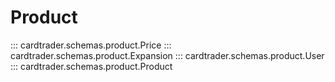 # Product

::: cardtrader.schemas.product.Price
::: cardtrader.schemas.product.Expansion
::: cardtrader.schemas.product.User
::: cardtrader.schemas.product.Product
